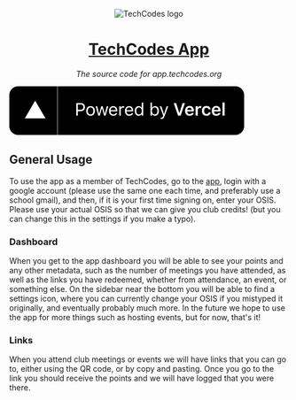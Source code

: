 <p align="center"><img width="192" alt="TechCodes logo" src="https://i.imgur.com/sKxEDkl.png"></p>
<h1 align="center"><a href="https://app.techcodes.org">TechCodes App</a></h1>
<p align="center"><i>The source code for app.techcodes.org</i></p>

[![](assets/powered-by-vercel.svg)](https://vercel.com?utm_source=techcodes&utm_campaign=oss)

## General Usage
To use the app as a member of TechCodes, go to the [app](https://app.techcodes.org), login with a google account (please use the same one each time, and preferably use a school gmail), and then, if it is your first time signing on, enter your OSIS. Please use your actual OSIS so that we can give you club credits! (but you can change this in the settings if you make a typo).

### Dashboard
When you get to the app dashboard you will be able to see your points and any other metadata, such as the number of meetings you have attended, as well as the links you have redeemed, whether from attendance, an event, or something else. On the sidebar near the bottom you will be able to find a settings icon, where you can currently change your OSIS if you mistyped it originally, and eventually probably much more. In the future we hope to use the app for more things such as hosting events, but for now, that's it!

### Links
When you attend club meetings or events we will have links that you can go to, either using the QR code, or by copy and pasting. Once you go to the link you should receive the points and we will have logged that you were there.

